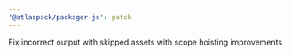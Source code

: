```yaml
---
'@atlaspack/packager-js': patch
---
```


Fix incorrect output with skipped assets with scope hoisting improvements

